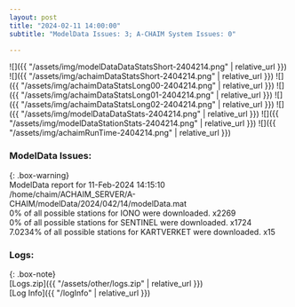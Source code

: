 ```yaml
---
layout: post
title: "2024-02-11 14:00:00"
subtitle: "ModelData Issues: 3; A-CHAIM System Issues: 0"

---
```


![]({{ "/assets/img/modelDataDataStatsShort-2404214.png" | relative_url }})
![]({{ "/assets/img/achaimDataStatsShort-2404214.png" | relative_url }})
![]({{ "/assets/img/achaimDataStatsLong00-2404214.png" | relative_url }})
![]({{ "/assets/img/achaimDataStatsLong01-2404214.png" | relative_url }})
![]({{ "/assets/img/achaimDataStatsLong02-2404214.png" | relative_url }})
![]({{ "/assets/img/modelDataDataStats-2404214.png" | relative_url }})
![]({{ "/assets/img/modelDataStationStats-2404214.png" | relative_url }})
![]({{ "/assets/img/achaimRunTime-2404214.png" | relative_url }})


### ModelData Issues:  
  
{: .box-warning}  
 ModelData report for 11-Feb-2024 14:15:10   
 /home/chaim/ACHAIM_SERVER/A-CHAIM/modelData/2024/042/14/modelData.mat   
 0% of all possible stations for IONO were downloaded. x2269   
 0% of all possible stations for SENTINEL were downloaded. x1724   
 7.0234% of all possible stations for KARTVERKET were downloaded. x15   
  


### Logs:  
  
{: .box-note}  
[Logs.zip]({{ "/assets/other/logs.zip" | relative_url }})  
[Log Info]({{ "/logInfo" | relative_url }})  
